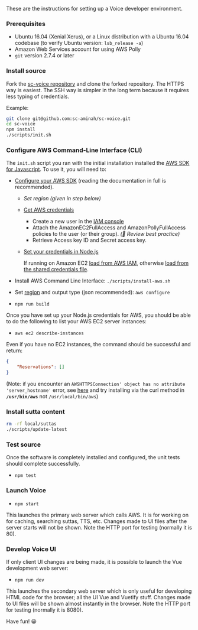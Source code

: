 These are the instructions for setting up a Voice developer environment.

### Prerequisites



* Ubuntu 16.04 (Xenial Xerus), or a Linux distribution with a Ubuntu 16.04 codebase (to verify Ubuntu version: `lsb_release -a`)
* Amazon Web Services account for using AWS Polly 
* `git` version 2.7.4 or later

### Install source
Fork the [sc-voice repository](https://github.com/sc-voice/sc-voice) and clone the forked repository. 
The HTTPS way is easiest. 
The SSH way is simpler in the long term because it requires less typing of credentials.

Example:
```bash
git clone git@github.com:sc-aminah/sc-voice.git
cd sc-voice
npm install
./scripts/init.sh
```

### Configure AWS Command-Line Interface (CLI)
The `init.sh` script you ran with the initial installation installed the 
[AWS SDK for Javascript](https://docs.aws.amazon.com/sdk-for-javascript/v2/developer-guide/welcome.html).
To use it, you will need to: 
- [Configure your AWS SDK](https://docs.aws.amazon.com/sdk-for-javascript/v2/developer-guide/configuring-the-jssdk.html) (reading the documentation in full is recommended).
   - _Set region (given in step below)_
   - [Get AWS credentials](https://docs.aws.amazon.com/sdk-for-javascript/v2/developer-guide/getting-your-credentials.html) 
     - Create a new user in the [IAM console](https://console.aws.amazon.com/iam/home?#home)
     - Attach the AmazonEC2FullAccess and AmazonPollyFullAccess policies to the user (or their group). _(🚩 Review best practice)_
     - Retrieve Access key ID and Secret access key.  
   - [Set your credentials in Node.js](https://docs.aws.amazon.com/sdk-for-javascript/v2/developer-guide/setting-credentials-node.html)

      If running on Amazon EC2 [load from AWS IAM](https://docs.aws.amazon.com/sdk-for-javascript/v2/developer-guide/loading-node-credentials-iam.html), otherwise [load from the shared credentials file](https://docs.aws.amazon.com/sdk-for-javascript/v2/developer-guide/loading-node-credentials-shared.html).

- Install AWS Command Line Interface: `./scripts/install-aws.sh`
- Set [region](https://docs.aws.amazon.com/AmazonRDS/latest/UserGuide/Concepts.RegionsAndAvailabilityZones.html) and output type (json recommended): `aws configure`
- `npm run build`  

Once you have set up your Node.js credentials for AWS, you should be able to do the following to list your AWS EC2 server instances:

- `aws ec2 describe-instances` 

Even if you have no EC2 instances, the command should be successful and return:

```json
{
    "Reservations": []
}
```
(Note: if you encounter an `AWSHTTPSConnection' object has no attribute 'server_hostname'` error, see [here](https://stackoverflow.com/questions/54346551/fatal-error-awshttpsconnection-object-has-no-attribute-server-hostname) and try installing via the curl method in **`/usr/bin/aws`** not `/usr/local/bin/aws`) 

### Install sutta content

```bash
rm -rf local/suttas
./scripts/update-latest
```

### Test source
Once the software is completely installed and configured, the unit tests should complete successfully.

- `npm test`


### Launch Voice

- `npm start`

This launches the primary web server which calls AWS. It is for working on for caching, searching suttas, TTS, etc. 
Changes made to UI files after the server starts will not be shown.
Note the HTTP port for testing (normally it is 80).


### Develop Voice UI
If only client UI changes are being made, it is possible to launch the Vue development web server:

- `npm run dev`

This launches the secondary web server which is only useful for developing HTML code for the browser; all the UI Vue and Vuetify stuff.
Changes made to UI files will be shown almost instantly in the browser.
Note the HTTP port for testing (normally it is 8080).

Have fun! :grinning:
